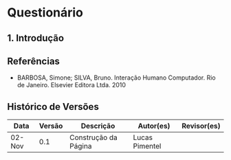 # Questionário

## 1. Introdução


## Referências

- BARBOSA, Simone; SILVA, Bruno. Interação Humano Computador. Rio de Janeiro. Elsevier Editora Ltda. 2010

## Histórico de Versões

| Data   | Versão | Descrição            | Autor(es)       | Revisor(es)|
|--------|--------|----------------------|-----------------|-------------|
| 02-Nov | 0.1    | Construção da Página | Lucas Pimentel |  |